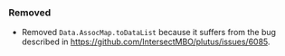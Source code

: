 ### Removed

- Removed `Data.AssocMap.toDataList` because it suffers from the bug described in https://github.com/IntersectMBO/plutus/issues/6085.
